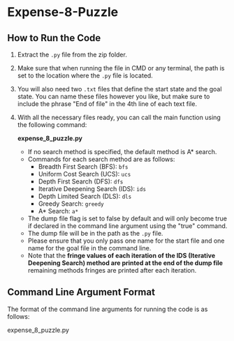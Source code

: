 # Expense-8-Puzzle

## How to Run the Code
1. Extract the `.py` file from the zip folder.
2. Make sure that when running the file in CMD or any terminal, the path is set to the location where the `.py` file is located.
3. You will also need two `.txt` files that define the start state and the goal state. You can name these files however you like, but make sure to include the phrase "End of file" in the 4th line of each text file.
4. With all the necessary files ready, you can call the main function using the following command:

    **expense_8_puzzle.py <start-file> <goal-file> <method> <dump-flag>**

   - If no search method is specified, the default method is A* search.
   - Commands for each search method are as follows:
        - Breadth First Search (BFS): `bfs`
        - Uniform Cost Search (UCS): `ucs`
        - Depth First Search (DFS): `dfs`
        - Iterative Deepening Search (IDS): `ids`
        - Depth Limited Search (DLS): `dls`
        - Greedy Search: `greedy`
        - A* Search: `a*`
   - The dump file flag is set to false by default and will only become true if declared in the command line argument using the "true" command.
   - The dump file will be in the path as the `.py` file.
   - Please ensure that you only pass one name for the start file and one name for the goal file in the command line.
   - Note that the **fringe values of each iteration of the IDS (Iterative Deepening Search) method are printed at the end of the dump file** remaining methods fringes are printed after each iteration.
## Command Line Argument Format
The format of the command line arguments for running the code is as follows:

 expense_8_puzzle.py <start-file> <goal-file> <method> <dump-flag>
